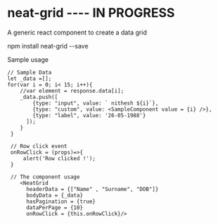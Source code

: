# neat-grid    ----  IN PROGRESS
A generic react component to create a data grid

npm install neat-grid --save


Sample usage 

    // Sample Data
    let _data =[];
    for(var i = 0; i< 15; i++){
        //var element = response.data[i];
        _data.push([
            {type: "input", value: ` nithesh ${i}`},
            {type: "custom", value: <SampleComponent value = {i} />},
            {type: "label", value: '26-05-1988'}
          ]);
        }
     }
     
     // Row click event
     onRowClick = (props)=>{
         alert('Row clicked !');
     }
     
     // The component usage
        <NeatGrid
          headerData = {["Name" , "Surname", "DOB"]}
          bodyData = {_data}
          hasPagination = {true}
          dataPerPage = {10}
          onRowClick = {this.onRowClick}/>
    


      
